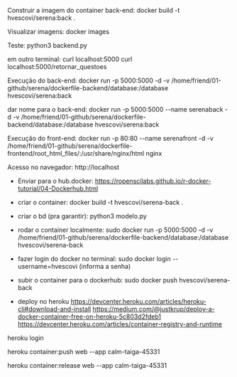 Construir a imagem do container back-end:
docker build -t hvescovi/serena:back .

Visualizar imagens:
docker images

Teste:
python3 backend.py 

em outro terminal:
curl localhost:5000
curl localhost:5000/retornar_questoes

Execução do back-end:
docker run -p 5000:5000 -d -v /home/friend/01-github/serena/dockerfile-backend/database:/database hvescovi/serena:back

dar nome para o back-end:
docker run -p 5000:5000 --name serenaback -d -v /home/friend/01-github/serena/dockerfile-backend/database:/database hvescovi/serena:back


Execução do front-end:
docker run -p 80:80 --name serenafront -d -v /home/friend/01-github/serena/dockerfile-frontend/root_html_files/:/usr/share/nginx/html nginx

Acesso no navegador:
http://localhost



* Enviar para o hub.docker:
https://ropenscilabs.github.io/r-docker-tutorial/04-Dockerhub.html

- criar o container:
docker build -t hvescovi/serena-back .
- criar o bd (pra garantir):
python3 modelo.py
- rodar o container localmente:
sudo docker run -p 5000:5000 -d -v /home/friend/01-github/serena/dockerfile-backend/database:/database hvescovi/serena-back
- fazer login do docker no terminal:
sudo docker login --username=hvescovi
 (informa a senha)
- subir o container para o dockerhub:
 sudo docker push  hvescovi/serena-back

- deploy no heroku
https://devcenter.heroku.com/articles/heroku-cli#download-and-install
https://medium.com/@justkrup/deploy-a-docker-container-free-on-heroku-5c803d2fdeb1
https://devcenter.heroku.com/articles/container-registry-and-runtime

heroku login

heroku container:push web --app calm-taiga-45331

heroku container:release web --app calm-taiga-45331



